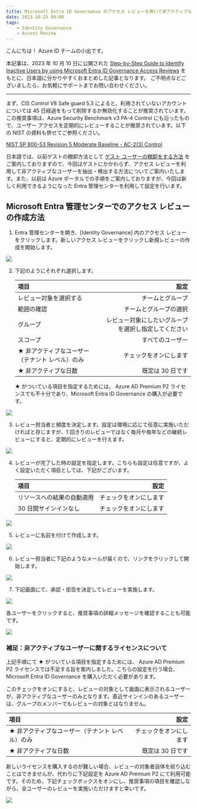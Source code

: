 ```yaml
---
title: Microsoft Entra ID Governance のアクセス レビューを用いて非アクティブなユーザーの棚卸をする方法
date: 2023-10-25 09:00
tags:
    - Identity Governance
    - Access Review
---
```



こんにちは！ Azure ID チームの小出です。

本記事は、2023 年 10 月 10 日に公開された [Step-by-Step Guide to Identify Inactive Users by using Microsoft Entra ID Governance Access Reviews](https://techcommunity.microsoft.com/t5/microsoft-entra-azure-ad-blog/step-by-step-guide-to-identify-inactive-users-by-using-microsoft/ba-p/3944705) をもとに、日本語に分かりやすくおまとめした記事となります。
ご不明点などございましたら、お気軽にサポートまでお問い合わせください。


---

まず、CIS Control V8 Safe guard 5.3 によると、利用されていないアカウントについては 45 日経過をもって削除するか無効化することが推奨されています。この推奨事項は、Azure Security Benchmark v3 PA-4 Control にも沿ったもので、ユーザー アクセスを定期的にレビューすることが推奨されています。以下の NIST の資料も併せてご参照ください。
 
[NIST SP 800-53 Revision 5 Moderate Baseline - AC-2(3) Control](https://nvlpubs.nist.gov/nistpubs/SpecialPublications/NIST.SP.800-53r5.pdf)
 
日本語では、以前ゲストの棚卸方法として [ゲスト ユーザーの棚卸をする方法](https://jpazureid.github.io/blog/azure-active-directory/GuestUser-Inventory/) をご案内しておりますので、今回はゲストにかかわらず、アクセス レビューを利用して非アクティブなユーザーを抽出・検出する方法についてご案内いたします。また、以前は Azure ポータルでの手順をご案内しておりますが、今回は新しく利用できるようになった Entra 管理センターを利用して設定を行います。

## Microsoft Entra 管理センターでのアクセス レビューの作成方法

1. Entra 管理センターを開き、[Identity Governance] 内のアクセス レビューをクリックします。新しいアクセス レビューをクリックし新規レビューの作成を開始します。

 ![](./step-guide-access-review/step-guide-access-review1.png)

2. 下記のようにそれぞれ選択します。

    | 項目	| 設定 | 
    | :--- | ---: | 
    | レビュー対象を選択する | チームとグループ |
    | 範囲の確認 | チームとグループの選択 | 
    | グループ | レビュー対象にしたいグループを選択し指定してください | 
    | スコープ | すべてのユーザー | 
    | ★ 非アクティブなユーザー（テナント レベル）のみ | チェックをオンにします | 
    | ★  非アクティブな日数 | 既定は 30 日です | 

    ★  がついている項目を指定するためには、 Azure AD Premium P2 ライセンスでも不十分であり、Microsoft Entra ID Governance の購入が必要です。

 ![](./step-guide-access-review/step-guide-access-review2.png)

3. レビュー担当者と頻度を決定します。設定は環境に応じて任意に実施いただければと存じますが、1 回きりのレビューではなく毎月や毎年などの継続レビューにすると、定期的にレビューを行えます。

 ![](./step-guide-access-review/step-guide-access-review3.png)

4. レビューが完了した時の設定を指定します。こちらも設定は任意ですが、よく設定いただく項目としては、下記がございます。


    | 項目	| 設定 | 
    | :--- | ---: | 
    | リソースへの結果の自動適用 | チェックをオンにします | 
    | 30 日間サインインなし | チェックをオンにします | 

 ![](./step-guide-access-review/step-guide-access-review4.png)

5. レビューに名前を付けて作成します。

 ![](./step-guide-access-review/step-guide-access-review5.png)

6. レビュー担当者に下記のようなメールが届くので、リンクをクリックして開始します。

 ![](./step-guide-access-review/step-guide-access-review6.png)

7. 下記画面にて、承認・拒否を決定してレビューを実施します。

 ![](./step-guide-access-review/step-guide-access-review7.png)

各ユーザーをクリックすると、推奨事項の詳細メッセージを確認することも可能です。

 ![](./step-guide-access-review/step-guide-access-review8.png)


### 補足：非アクティブなユーザーに関するライセンスについて

上記手順にて ★ がついている項目を指定するためには、 Azure AD Premium P2 ライセンスでは不足する旨を案内しました。こちらの設定を行う場合、Microsoft Entra ID Governance を購入いただく必要があります。

このチェックをオンにすると、レビューの対象として画面に表示されるユーザーが、非アクティブなユーザーのみとなります。直近サインインのあるユーザーは、グループのメンバーでもレビューの対象とはなりません。


| 項目	| 設定 |
| :--- | ---: | 
| ★ 非アクティブなユーザー（テナント レベル）のみ | チェックをオンにします | 
| ★  非アクティブな日数 | 既定は 30 日です | 



新しいライセンスを購入するのが難しい場合、レビューの対象者自体を絞り込むことはできませんが、代わりに下記設定を Azure AD Premium P2 にて利用可能です。そのため、下記チェックボックスをオンにし、推奨事項の項目を確認しながら、全ユーザーのレビューを実施いただけますと幸いです。


 ![](./step-guide-access-review/step-guide-access-review9.png)